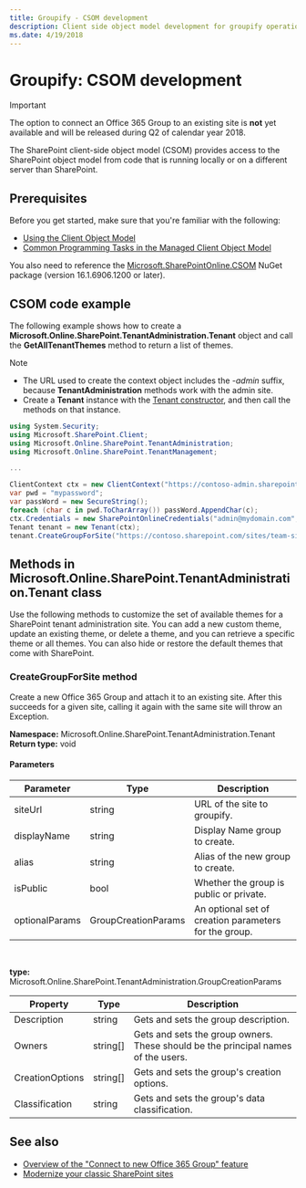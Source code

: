 ```yaml
---
title: Groupify - CSOM development
description: Client side object model development for groupify operation
ms.date: 4/19/2018
---
```


# Groupify: CSOM development

> [!IMPORTANT]
> The option to connect an Office 365 Group to an existing site is **not** yet available and will be released during Q2 of calendar year 2018.

The SharePoint client-side object model (CSOM) provides access to the SharePoint object model from code that is running locally or on a different server than SharePoint.    

## Prerequisites

Before you get started, make sure that you're familiar with the following:

- [Using the Client Object Model](https://msdn.microsoft.com/en-us/library/ff798388.aspx)
- [Common Programming Tasks in the Managed Client Object Model](https://msdn.microsoft.com/en-us/library/ee537013.aspx)

You also need to reference the [Microsoft.SharePointOnline.CSOM](https://www.nuget.org/packages/Microsoft.SharePointOnline.CSOM/) NuGet package (version 16.1.6906.1200 or later).

## CSOM code example

The following example shows how to create a __Microsoft.Online.SharePoint.TenantAdministration.Tenant__ object and call the __GetAllTenantThemes__ method to return a list of themes. 

> [!NOTE]
> * The URL used to create the context object includes the _-admin_ suffix, because **TenantAdministration** methods work with the admin site.
> * Create a __Tenant__ instance with the [Tenant constructor](https://msdn.microsoft.com/en-us/library/dn174852.aspx), and then call the methods on that instance.

```csharp
using System.Security;
using Microsoft.SharePoint.Client;
using Microsoft.Online.SharePoint.TenantAdministration;
using Microsoft.Online.SharePoint.TenantManagement;

...

ClientContext ctx = new ClientContext("https://contoso-admin.sharepoint.com/");
var pwd = "mypassword";
var passWord = new SecureString();
foreach (char c in pwd.ToCharArray()) passWord.AppendChar(c);
ctx.Credentials = new SharePointOnlineCredentials("admin@mydomain.com", passWord);
Tenant tenant = new Tenant(ctx);
tenant.CreateGroupForSite("https://contoso.sharepoint.com/sites/team-site", "display-name-for-group", "alias-for-group", true);
```


## Methods in Microsoft.Online.SharePoint.TenantAdministration.Tenant class

Use the following methods to customize the set of available themes for a SharePoint tenant administration site. You can add a new custom theme, update an existing theme, or delete a theme, and you can retrieve a specific theme or all themes. You can also hide or restore the default themes that come with SharePoint.

### CreateGroupForSite method

Create a new Office 365 Group and attach it to an existing site. After this succeeds for a given site, calling it again with the same site will throw an Exception.

__Namespace:__ Microsoft.Online.SharePoint.TenantAdministration.Tenant<br/>
__Return type:__ void

#### Parameters

|Parameter          | Type                |Description |
|-----------        |------               |-------------|
| siteUrl           | string              | URL of the site to groupify. |
| displayName       | string              | Display Name group to create. |
| alias             | string              | Alias of the new group to create. |
| isPublic          | bool                | Whether the group is public or private. |
| optionalParams    | GroupCreationParams | An optional set of creation parameters for the group. |

<br/>

__type:__ Microsoft.Online.SharePoint.TenantAdministration.GroupCreationParams<br/>

|Property         | Type      |Description |
|-----------      |------     |-------------|
| Description     | string    | Gets and sets the group description. |
| Owners          | string[]  | Gets and sets the group owners. These should be the principal names of the users.|
| CreationOptions | string[]  | Gets and sets the group's creation options. |
| Classification  | string    | Gets and sets the group's data classification. |

## See also

- [Overview of the "Connect to new Office 365 Group" feature](groupify-overview.md)
- [Modernize your classic SharePoint sites](../../transform/modernize-classic-sites.md)



